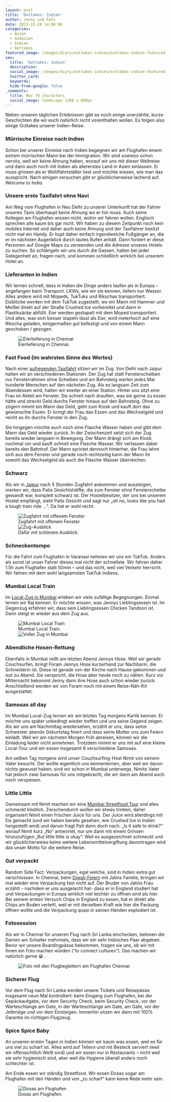 ```yaml
---
layout: post
title: 'Outtakes: Indien'
author: Jenny und Pati
date: 2023-12-28 14:00:00
categories:
  - Asien
  - Südasien
  - Indien
  - Outtakes
featured_image: /images/diary/outtakes-indien/outtakes-indien-featured.jpg
seo:
  title: 'Outtakes: Indien'
  description:
  social_image: /images/diary/outtakes-indien/outtakes-indien-featured.jpg
  twitter_card:
  keywords:
  hide-from-google: false
_comments:
  title: Max 70 characters
  social_image: landscape 1200 x 600px
---
```

Neben unseren täglichen Erlebnissen gibt es noch einige unerzählte, kurze Geschichten die wir euch natürlich nicht vorenthalten wollen. Es folgen also einige Outtakes unserer Indien-Reise.

### Mürrische Einreise nach Indien

Schon bei unserer Einreise nach Indien begegnen wir am Flughafen einem extrem mürrischen Mann bei der Immigration. Wir sind sowieso schon nervös, weil wir keine Ahnung haben, worauf wir uns mit dieser Weltreise und dann auch noch mit Indien als allererstes Land in Asien einlassen. Er muss grinsen als er Wohlfahrtstätter liest und möchte wissen, wie man das ausspricht. Nach einigen versuchen gibt er glücklicherweise lachend auf. *Welcome to India.*

### Unsere erste Taxifahrt ohne Navi

Am Weg vom Flughafen in Neu Delhi zu unserer Unterkunft hat der Fahrer unseres Taxis überhaupt keine Ahnung wo er hin muss. Auch seine Kollegen am Flughafen wissen nicht, wohin wir fahren wollen. Englisch sprechen alle kaum bis gar nicht. Wir haben zu diesem Zeitpunkt noch kein mobiles Internet und daher auch keine Ahnung und der Taxifahrer besitzt nicht mal ein Handy. Er hupt daher einfach irgendwelche Fußgänger an, die er im nächsten Augenblick durch lautes Rufen anhält. Dann fordert er diese Personen auf Google Maps zu verwenden und die Adresse unseres Hotels zu suchen. So schlängeln wir uns durch die Gassen, halten bei jeder Gelegenheit an, fragen nach, und kommen schließlich wirklich bei unserem Hotel an. 

### Lieferanten in Indien

Wir lernen schnell, dass in Indien die Dinge anders laufen als in Europa – angefangen beim Transport. LKWs, wie wir sie kennen, liefern nur Wasser. Alles andere wird mit Mopeds, TukTuks und Rikschas transportiert. Eisblöcke werden mit dem TukTuk zugestellt, wo ein Mann mit Hammer und Meißel direkt auf der Straße Crushed Ice vorbereitet und dann in Plastiksäcke abfüllt. Eier werden gestapelt mit dem Moped transportiert. Und alles, was sich besser stapeln lässt als Eier, wird meterhoch auf eine Rikscha geladen, einigermaßen gut befestigt und von einem Mann geschoben / gezogen.

<figure class="img1">
  <img src="/images/diary/outtakes-indien/outtakes-indien-7.jpg" alt="Eierlieferung in Chennai">
  <figcaption> Eierlieferung in Chennai.</figcaption>
</figure>

### Fast Food (im wahrsten Sinne des Wortes)

Nach einer [aufregenden Taxifahrt](2023-10-23-von-neu-delhi-nach-jaipur) sitzen wir im Zug. Von Delhi nach Jaipur halten wir an verschiedenen Stationen. Der Zug hat statt Fensterscheiben nur Fensterrahmen ohne Scheiben und am Bahnsteig warten jedes Mal hunderte Menschen auf den nächsten Zug. Als es langsam Zeit zum Abendessen wird, halten wir wieder an einer Station. Hinter uns sitzt eine Frau im Abteil am Fenster. Sie schreit nach draußen, was sie gerne zu essen hätte und streckt Geld durchs Fenster hinaus auf den Bahnsteig. Ohne zu zögern nimmt ein Mann das Geld, geht zum Kiosk und kauft dort das gewünschte Essen. Er bringt der Frau das Essen und das Wechselgeld und reicht es ihr durchs Fenster in den Zug.

Sie hingegen möchte auch noch eine Flasche Wasser haben und gibt dem Mann das Geld wieder zurück. In der Zwischenzeit setzt sich der Zug bereits wieder langsam in Bewegung. Der Mann drängt sich am Kiosk nochmal vor und kauft schnell eine Flasche Wasser. Wir verlassen dabei bereits den Bahnhof. Der Mann sprintet dennoch hinterher, die Frau lehnt sich aus dem Fenster und gerade noch rechtzeitig kann der Mann ihr sowohl das Wechselgeld als auch die Flasche Wasser überreichen. 

### Schwarz

Als wir in [Jaipur](2023-10-26-jaipur) nach 5 Stunden Zugfahrt ankommen und aussteigen, merken wir, dass Patis Gesichtshälfte, die zum Fenster ohne Fensterscheibe gewandt war, komplett schwarz ist. Der Hostelbesitzer, der uns bei unserem Hostel empfängt, sieht Patis Gesicht und sagt nur „oh no, looks like you had a tough train ride  …“. Da hat er wohl recht.

<figure class="img2">
  <img src="/images/diary/outtakes-indien/outtakes-indien-1.jpg" alt="Zugfahrt mit offenem Fenster">
  <figcaption> Zugfahrt mit offenem Fenster.</figcaption>
  <img src="/images/diary/outtakes-indien/outtakes-indien-2.jpg" alt="Zug-Ausblick">
  <figcaption> Dafür mit schönem Ausblick.</figcaption>
</figure>

### Schneckentempo

Für die Fahrt zum Flughafen in Varanasi nehmen wir uns ein TukTuk. Anders als sonst ist unser Fahrer dieses mal nicht der schnellste. Wir fahren daher 1.5h zum Flughafen statt 50min – und das nicht, weil viel Verkehr herrscht. Wir fahren mit dem wohl langsamsten TukTuk Indiens.

### Mumbai Local Train

Im [Local-Zug in Mumbai](2023-11-06-mumbai-1) erleben wir viele zufällige Begegnungen. Einmal lernen wir Raj kennen. Er möchte wissen, was Jennys Lieblingsessen ist. Im Gegenzug erfahren wir, dass sein Lieblingsessen Chicken Tandoori ist. Dann steigt er wieder aus dem Zug aus. 

<figure class="img2">
  <img src="/images/diary/outtakes-indien/outtakes-indien-5.jpg" alt="Mumbai Local Train">
  <figcaption> Mumbai Local Train.</figcaption>
  <img src="/images/diary/outtakes-indien/outtakes-indien-6.jpg" alt="Voller Zug in Mumbai">
</figure>

### Abendliche Hosen-Rettung

Ebenfalls in Mumbai reißt am letzten Abend Jennys Hose. Weil wir gerade Couchsurfen, bringt Foram Jennys Hose kurzerhand zur Nachbarin, die Schneiderin ist. Diese ist gerade von der Kirche nach Hause gekommen und isst zu Abend. Sie verspricht, die Hose aber heute noch zu nähen. Kurz vor Mitternacht bekommt Jenny dann ihre Hose auch schon wieder zurück. Anschließend werden wir von Foram noch mit einem Reise-Näh-Kit ausgestattet. 

### Samosas all day

Im Mumbai Local-Zug lernen wir am letzten Tag morgens Kartik kennen. Er möchte uns später unbedingt wieder treffen und uns seine Gegend zeigen. Als wir uns am Nachmittag wiedersehen, erzählt er uns, dass seine Schwester abends Geburtstag feiert und dass seine Mutter uns zum Feiern einlädt. Weil wir am nächsten Morgen früh abreisen, können wir die Einladung leider nicht annehmen. Trotzdem nimmt er uns mit auf eine kleine Local-Tour und wir essen insgesamt 6 verschiedene Samosas.

Am selben Tag morgens wird unser Couchsurfing-Host Nimit von seinem Vater besucht. Der wollte eigentlich uns kennenlernen, aber weil wir davon nichts gewusst haben, sind wir schon in Mumbai unterwegs. Nimits Vater hat jedoch zwei Samosas für uns mitgebracht, die wir dann am Abend auch noch verspeisen. 

### Little Little

Gemeinsam mit Nimit machen wir eine [Mumbai Streetfood Tour](2023-11-07-mumbai-2) und alles schmeckt köstlich. Zwischendurch wollen wir etwas trinken, daher organisiert Nimit einen frischen Juice für uns. Der Juice wird allerdings mit Eis gemacht (und wir haben bereits gesehen, wie Crushed Ice in Indien hergestellt wird) und darum fragt Pati dann doch nach: „Is it safe to drink?“ worauf Nimit kurz „No“ antwortet, nur um dann mit einem Grinsen hinzuzufügen „But little little is okay“. Weil es ausgezeichnet schmeckt und wir glücklicherweise keine weitere Lebensmittelvergiftung davontragen wird das unser Motto für die weitere Reise.

### Gut verpackt

Random Side Fact: Verpackungen, egal welche, sind in Indien extra gut verschlossen. In Chennai, beim [Diwali-Feiern](2023-11-15-diwali) mit Jatins Familie, bringen wir mal wieder eine Verpackung fast nicht auf. Der Bruder von Jatins Frau erzählt – nachdem er uns ausgelacht hat- dass er in England studiert hat und Verpackungen in Europa wirklich viel leichter zu öffnen sind als hier. Bei seinem ersten Versuch Chips in England zu essen, hat er direkt alle Chips am Boden verteilt, weil er mit derselben Kraft wie hier die Packung öffnen wollte und die Verpackung quasi in seinen Händen explodiert ist.

### Fotosession

Als wir in Chennai für unseren Flug nach Sri Lanka einchecken, betonen die Damen am Schalter mehrmals, dass wir ein sehr hübsches Paar abgeben. Bevor wir unsere Boardingpässe bekommen, fragen sie uns, ob wir mit ihnen ein Foto machen würden (“to connect cultures”). Das machen wir natürlich gerne 😀 .

<figure class="img1">
  <img src="/images/diary/outtakes-indien/outtakes-indien-3.jpg" alt="Foto mit den Flugbegleitern am Flughafen Chennai">
</figure>

### Sicherer Flug

Vor dem Flug nach Sri Lanka werden unsere Tickets und Reisepässe insgesamt neun Mal kontrolliert: beim Eingang zum Flughafen, bei der Gepäckaufgabe, vor dem Security Check, beim Security Check, vor der Warteschlange am Gate, in der Warteschlange am Gate, am Gate, vor der Jetbridge und vor dem Einsteigen. Immerhin sitzen wir dann mit 100% Garantie im richtigen Flugzeug. 

### Spice Spice Baby

An unseren ersten Tagen in Indien können wir kaum was essen, weil es für uns viel zu scharf ist. Alles wird auf Tellern und mit Besteck serviert (weil wir offensichtlich Weiß sind) und wir essen nur in Restaurants – nicht weil sie sehr hygienisch sind, aber weil die Hygiene überall anders noch schlechter ist. 

Am Ende essen wir ständig Streetfood. Wir essen Dosas sogar am Flughafen mit den Händen und von „zu scharf“ kann keine Rede mehr sein. 

<figure class="img1">
  <img src="/images/diary/outtakes-indien/outtakes-indien-4.jpg" alt="Dosas am Flughafen">
  <figcaption> Dosas am Flughafen.</figcaption>
</figure>